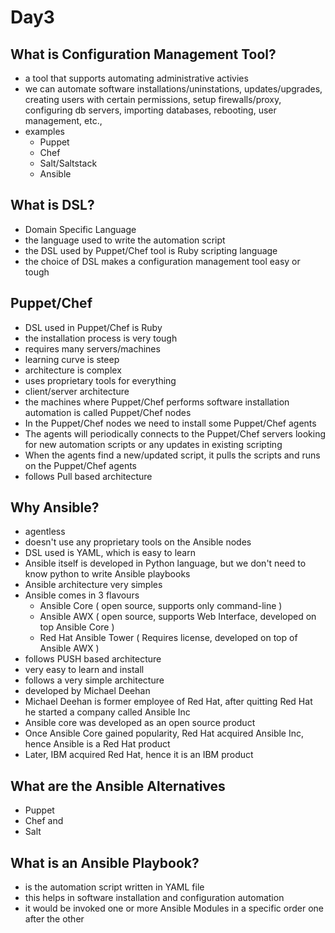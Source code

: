 # Day3

## What is Configuration Management Tool?
- a tool that supports automating administrative activies
- we can automate software installations/uninstations, updates/upgrades, creating users with certain permissions, setup firewalls/proxy, configuring db servers, importing databases, rebooting, user management, etc.,
- examples
  - Puppet
  - Chef
  - Salt/Saltstack
  - Ansible

## What is DSL?
- Domain Specific Language
- the language used to write the automation script
- the DSL used by Puppet/Chef tool  is Ruby scripting language
- the choice of DSL makes a configuration management tool easy or tough

## Puppet/Chef
- DSL used in Puppet/Chef is Ruby
- the installation process is very tough
- requires many servers/machines
- learning curve is steep
- architecture is complex
- uses proprietary tools for everything
- client/server architecture
- the machines where Puppet/Chef performs software installation automation is called Puppet/Chef nodes
- In the Puppet/Chef nodes we need to install some Puppet/Chef agents
- The agents will periodically connects to the Puppet/Chef servers looking for new automation scripts or any updates in existing scripting
- When the agents find a new/updated script, it pulls the scripts and runs on the Puppet/Chef agents
- follows Pull based architecture
  
## Why Ansible?
- agentless
- doesn't use any proprietary tools on the Ansible nodes
- DSL used is YAML, which is easy to learn
- Ansible itself is developed in Python language, but we don't need to know python to write Ansible playbooks
- Ansible architecture very simples
- Ansible comes in 3 flavours
  - Ansible Core ( open source, supports only command-line )
  - Ansible AWX ( open source, supports Web Interface, developed on top Ansible Core )
  - Red Hat Ansible Tower ( Requires license, developed on top of Ansible AWX )
- follows PUSH based architecture
- very easy to learn and install
- follows a very simple architecture
- developed by Michael Deehan
- Michael Deehan is former employee of Red Hat, after quitting Red Hat he started a company called Ansible Inc
- Ansible core was developed as an open source product
- Once Ansible Core gained popularity, Red Hat acquired Ansible Inc, hence Ansible is a Red Hat product
- Later, IBM acquired Red Hat, hence it is an IBM product

## What are the Ansible Alternatives
- Puppet
- Chef and
- Salt

## What is an Ansible Playbook?
- is the automation script written in YAML file
- this helps in software installation and configuration automation
- it would be invoked one or more Ansible Modules in a specific order one after the other
